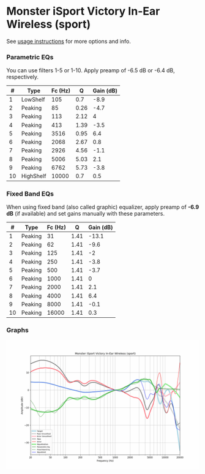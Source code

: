 # Monster iSport Victory In-Ear Wireless (sport)
See [usage instructions](https://github.com/jaakkopasanen/AutoEq#usage) for more options and info.

### Parametric EQs
You can use filters 1-5 or 1-10. Apply preamp of -6.5 dB or -6.4 dB, respectively.

|   # | Type      |   Fc (Hz) |    Q |   Gain (dB) |
|-----|-----------|-----------|------|-------------|
|   1 | LowShelf  |       105 | 0.7  |        -8.9 |
|   2 | Peaking   |        85 | 0.26 |        -4.7 |
|   3 | Peaking   |       113 | 2.12 |         4   |
|   4 | Peaking   |       413 | 1.39 |        -3.5 |
|   5 | Peaking   |      3516 | 0.95 |         6.4 |
|   6 | Peaking   |      2068 | 2.67 |         0.8 |
|   7 | Peaking   |      2926 | 4.56 |        -1.1 |
|   8 | Peaking   |      5006 | 5.03 |         2.1 |
|   9 | Peaking   |      6762 | 5.73 |        -3.8 |
|  10 | HighShelf |     10000 | 0.7  |         0.5 |

### Fixed Band EQs
When using fixed band (also called graphic) equalizer, apply preamp of **-6.9 dB** (if available) and set gains manually with these parameters.

|   # | Type    |   Fc (Hz) |    Q |   Gain (dB) |
|-----|---------|-----------|------|-------------|
|   1 | Peaking |        31 | 1.41 |       -13.1 |
|   2 | Peaking |        62 | 1.41 |        -9.6 |
|   3 | Peaking |       125 | 1.41 |        -2   |
|   4 | Peaking |       250 | 1.41 |        -3.8 |
|   5 | Peaking |       500 | 1.41 |        -3.7 |
|   6 | Peaking |      1000 | 1.41 |         0   |
|   7 | Peaking |      2000 | 1.41 |         2.1 |
|   8 | Peaking |      4000 | 1.41 |         6.4 |
|   9 | Peaking |      8000 | 1.41 |        -0.1 |
|  10 | Peaking |     16000 | 1.41 |         0.3 |

### Graphs
![](./Monster%20iSport%20Victory%20In-Ear%20Wireless%20(sport).png)
